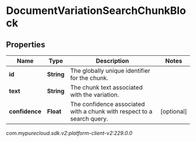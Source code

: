 # DocumentVariationSearchChunkBlock


## Properties

| Name | Type | Description | Notes |
| ------------ | ------------- | ------------- | ------------- |
| **id** | **String** | The globally unique identifier for the chunk. |  |
| **text** | **String** | The chunk text associated with the variation. |  |
| **confidence** | **Float** | The confidence associated with a chunk with respect to a search query. |  [optional] |




_com.mypurecloud.sdk.v2:platform-client-v2:229.0.0_
